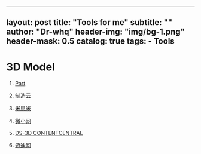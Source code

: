
---
layout:     post
title:      "Tools for me"
subtitle:   ""
author:     "Dr-whq"
header-img: "img/bg-1.png"
header-mask:  0.5
catalog: true
tags:
    - Tools
---

# 3D Model
1. [Part](https://china.partcommunity.com/3d-cad-models/)

1. [制造云](http://www.zhizaoyun.com/)

1. [米思米](https://www.misumi.com.cn/)

1. [微小网](http://www.vx.com/)

1. [DS-3D CONTENTCENTRAL](https://www.3dcontentcentral.cn/Parts.aspx)

1. [迈迪网](http://www.maidiyun.com/download/)
